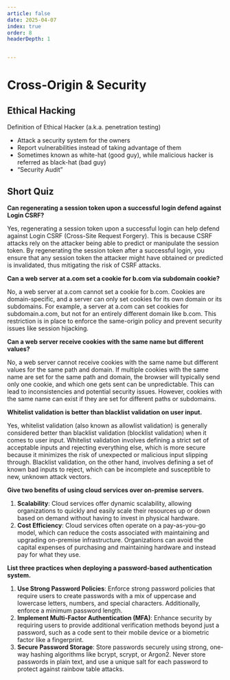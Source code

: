 ```yaml
---
article: false
date: 2025-04-07
index: true
order: 8
headerDepth: 1


---
```


#  Cross-Origin & Security

## Ethical Hacking

Definition of Ethical Hacker (a.k.a. penetration testing)

- Attack a security system for the owners
- Report vulnerabilities instead of taking advantage of them
- Sometimes known as white-hat (good guy), while malicious hacker is referred as black-hat (bad guy)
- “Security Audit”



## Short Quiz

**Can regenerating a session token upon a successful login defend against Login CSRF?**

Yes, regenerating a session token upon a successful login can help defend against Login CSRF (Cross-Site Request Forgery). This is because CSRF attacks rely on the attacker being able to predict or manipulate the session token. By regenerating the session token after a successful login, you ensure that any session token the attacker might have obtained or predicted is invalidated, thus mitigating the risk of CSRF attacks.

**Can a web server at a.com set a cookie for b.com via subdomain cookie?**

No, a web server at a.com cannot set a cookie for b.com. Cookies are domain-specific, and a server can only set cookies for its own domain or its subdomains. For example, a server at a.com can set cookies for subdomain.a.com, but not for an entirely different domain like b.com. This restriction is in place to enforce the same-origin policy and prevent security issues like session hijacking.

**Can a web server receive cookies with the same name but different values?**

No, a web server cannot receive cookies with the same name but different values for the same path and domain. If multiple cookies with the same name are set for the same path and domain, the browser will typically send only one cookie, and which one gets sent can be unpredictable. This can lead to inconsistencies and potential security issues. However, cookies with the same name can exist if they are set for different paths or subdomains.

**Whitelist validation is better than blacklist validation on user input.**

Yes, whitelist validation (also known as allowlist validation) is generally considered better than blacklist validation (blocklist validation) when it comes to user input. Whitelist validation involves defining a strict set of acceptable inputs and rejecting everything else, which is more secure because it minimizes the risk of unexpected or malicious input slipping through. Blacklist validation, on the other hand, involves defining a set of known bad inputs to reject, which can be incomplete and susceptible to new, unknown attack vectors.

**Give two benefits of using cloud services over on-premise servers.**

1. **Scalability**: Cloud services offer dynamic scalability, allowing organizations to quickly and easily scale their resources up or down based on demand without having to invest in physical hardware.
2. **Cost Efficiency**: Cloud services often operate on a pay-as-you-go model, which can reduce the costs associated with maintaining and upgrading on-premise infrastructure. Organizations can avoid the capital expenses of purchasing and maintaining hardware and instead pay for what they use.

**List three practices when deploying a password-based authentication system.**

1. **Use Strong Password Policies**: Enforce strong password policies that require users to create passwords with a mix of uppercase and lowercase letters, numbers, and special characters. Additionally, enforce a minimum password length.
2. **Implement Multi-Factor Authentication (MFA)**: Enhance security by requiring users to provide additional verification methods beyond just a password, such as a code sent to their mobile device or a biometric factor like a fingerprint.
3. **Secure Password Storage**: Store passwords securely using strong, one-way hashing algorithms like bcrypt, scrypt, or Argon2. Never store passwords in plain text, and use a unique salt for each password to protect against rainbow table attacks.



